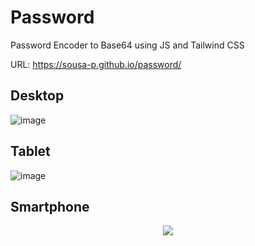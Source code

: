# Password
Password Encoder to Base64 using JS and Tailwind CSS

URL: https://sousa-p.github.io/password/

## Desktop
![image](https://user-images.githubusercontent.com/97417230/231593533-9cc7bda6-d0c2-4fba-a13a-2a8e634392f1.png)
## Tablet
![image](https://user-images.githubusercontent.com/97417230/231593739-f0c1f557-7caa-4606-b6e2-62cf17d9e809.png)
## Smartphone
<p align="center">
  <img src="https://user-images.githubusercontent.com/97417230/231593879-89a2e131-4eea-4d7b-bb06-f5c7659a35d9.png" />
</p>

